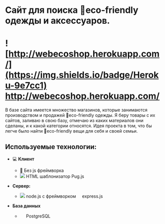 # Сайт для поиска :leaves:eco-friendly одежды и аксессуаров.
# ![http://webecoshop.herokuapp.com/](https://img.shields.io/badge/Heroku-9e7cc1) <a target="_blank" href="http://webecoshop.herokuapp.com/">http://webecoshop.herokuapp.com/</a>

В базе сайта имеется множество магазинов, которые занимаются производством и продажей :leaves:eco-friendly одежды.
Я беру товары с их сайтов, заливаю в свою базу, отмечаю из каких материалов они сделаны, и к какой категории относятся.
Идея проекта в том, что бы легче было найти :leaves:eco-friendly вещи для себя и своей семьи.

## Используемые технологии:
- :computer: __Клиент__
  - :no_entry_sign: Без js фреймворка
  - ![](https://pugjs.org/images/favicon-16x16.png) HTML шаблонизатор Pug.js

- __Сервер:__ 
  - ![](https://nodejs.org/static/images/favicons/favicon-16x16.png) node.js с фреймворком <img src="https://expressjs.com/images/favicon.png" width="16px" height="16px">express.js

- __База данных__
  - <img src="https://www.postgresql.org/media/img/about/press/elephant.png" width="16px" height="16px"> PostgreSQL
